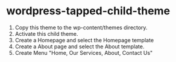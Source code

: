 # wordpress-tapped-child-theme

1. Copy this theme to the wp-content/themes directory.
2. Activate this child theme.
3. Create a Homepage and select the Homepage template
4. Create a About page and select the About template.
5. Create Menu "Home, Our Services, About, Contact Us"
